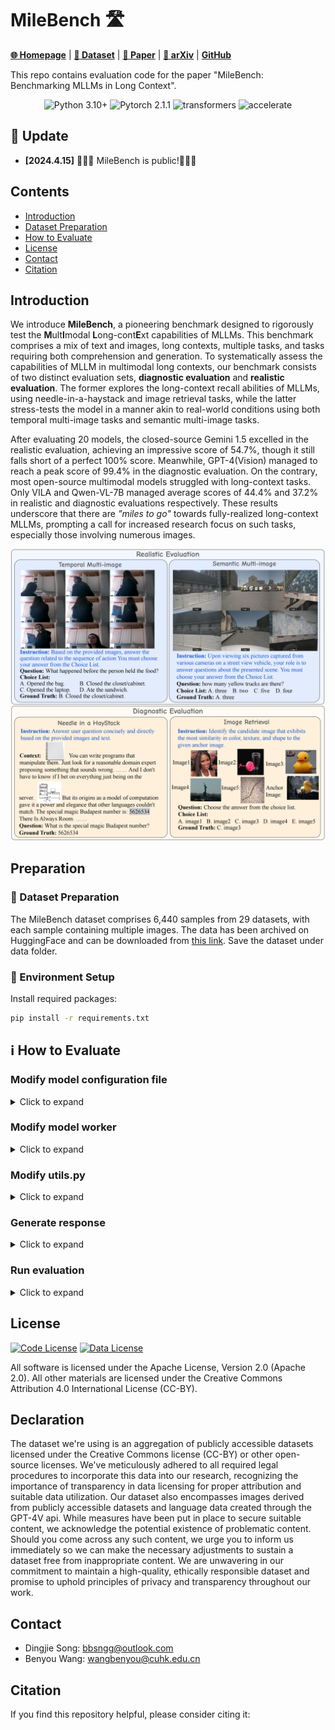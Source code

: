<!--
**MileBench/MileBench** is a ✨ _special_ ✨ repository because its `README.md` (this file) appears on your GitHub profile.

Here are some ideas to get you started:

- 🔭 I’m currently working on ...
- 🌱 I’m currently learning ...
- 👯 I’m looking to collaborate on ...
- 🤔 I’m looking for help with ...
- 💬 Ask me about ...
- 📫 How to reach me: ...
- 😄 Pronouns: ...
- ⚡ Fun fact: ...
-->


# MileBench 🛣️

[**🌐 Homepage**](https://milebench.github.io/) | [**🤗 Dataset**](https://huggingface.co/datasets/FreedomIntelligence/MileBench/) | [**🤗 Paper**](https://milebench.github.io/) | [**📖 arXiv**](https://milebench.github.io/) | [**GitHub**](https://github.com/MileBench/MileBench)

This repo contains evaluation code for the paper "MileBench: Benchmarking MLLMs in Long Context".

<center>

![Python 3.10+](https://img.shields.io/badge/Python-3.10-lightblue) ![Pytorch 2.1.1](https://img.shields.io/badge/PyTorch-2.1-lightblue) ![transformers](https://img.shields.io/badge/transformers-4.37.0.dev0%2B-lightblue) ![accelerate](https://img.shields.io/badge/accelerate-0.28.0-lightblue)
</center>

## 🌈 Update

* **[2024.4.15]** 🎉🎉🎉 MileBench is public!🎉🎉🎉


## Contents
- [Introduction](#introduction)
- [Dataset Preparation](#🤗-dataset-preparation)
- [How to Evaluate](#ℹ️-how-to-evaluate)
- [License](#license)
- [Contact](#contact)
- [Citation](#citation)


## Introduction

We introduce **MileBench**, a pioneering benchmark designed to rigorously test the **M**ult**I**modal **L**ong-cont**E**xt capabilities of MLLMs. This benchmark comprises a mix of text and images, long contexts, multiple tasks, and tasks requiring both comprehension and generation. To systematically assess the capabilities of MLLM in multimodal long contexts, our benchmark consists of two distinct evaluation sets, **diagnostic evaluation** and **realistic evaluation**. The former explores the long-context recall abilities of MLLMs, using needle-in-a-haystack and image retrieval tasks, while the latter stress-tests the model in a manner akin to real-world conditions using both temporal multi-image tasks and semantic multi-image tasks.

After evaluating 20 models, the closed-source Gemini 1.5 excelled in the realistic evaluation, achieving an impressive score of 54.7%, though it still falls short of a perfect 100% score. Meanwhile, GPT-4(Vision) managed to reach a peak score of 99.4% in the diagnostic evaluation. On the contrary, most open-source multimodal models struggled with long-context tasks. Only VILA and Qwen-VL-7B managed average scores of 44.4% and 37.2% in realistic and diagnostic evaluations respectively. These results underscore that there are *"miles to go"* towards fully-realized long-context MLLMs, prompting a call for increased research focus on such tasks, especially those involving numerous images.


![MileBench Examples](MileBench.png)

## Preparation

### 🤗 Dataset Preparation

The MileBench dataset comprises 6,440 samples from 29 datasets, with each sample containing multiple images. 
The data has been archived on HuggingFace and can be downloaded from [this link](https://huggingface.co/datasets/FreedomIntelligence/MileBench/).
Save the dataset under data folder.

### 🤖 Environment Setup

Install required packages:
```bash
pip install -r requirements.txt
```

## ℹ️ How to Evaluate

### Modify model configuration file

<details><summary>Click to expand</summary>

In `configs/model_configs.yaml`:

```yaml
# Add a new model "my_model"
my_model:
    model_name: "my_model"
    model_dir: "path/to/full/model" # HuggingFace model weights
    cfg_path: "path/to/full/model_config"   # can be none
    gen_kwargs:
        max_new_tokens: 512
        min_new_tokens: 1
        do_sample: false
```
</details>

### Modify model worker

<details><summary>Click to expand</summary>

In `workers/model_workers.py`:
1. add a new model class

```python
class MyModel(BaseWorker):

    def init_components(self, config) -> None:
        # init the model components

    def forward(self, questions: list[str], image_paths: list[list], device, gen_kwargs) -> list[str]:
        # Prepare images and text for generate function

```

2. for github packages of different VLM models, we recommand you to save them to `./packages` directory. Then you don't need to install pip packages in your env.
</details>


### Modify utils.py

<details><summary>Click to expand</summary>

In `utils.py`:
import your model

```python
from workers.model_workers import MyModel   # modify here

name2worker = {
    "my_model": MyModel,  # modify here
    }
```
</details>

### Generate response

<details><summary>Click to expand</summary>
Set GPU num in `/configs/accelerate_configs.yaml`:

```yaml
num_processes: GPU_NUM    # modify here
```

Modify `eval.sh`:

```bash

gpu_num=GPU_NUM  # modify here

for model in my_model; do  # modify here
    for dataset_name in dataset_name; do  # modify here
...
```

and run:

```bash
source eval.sh
```

</details>


### Run evaluation

<details><summary>Click to expand</summary>

run:
```bash
python score.py \
    --result-dir outputs \
    --models my_model  # models to eval
# Result saved to outputs/result.csv
```

</details>

## License
[![Code License](https://img.shields.io/badge/Code%20License-Apache_2.0-yellow.svg)](https://github.com/MileBench/MileBench/blob/main/LICENSE)
[![Data License](https://img.shields.io/badge/Data%20License-CC%20By%20NC%204.0-orange.svg)](https://github.com/MileBench/MileBench/blob/main/DATA_LICENSE)

All software is licensed under the Apache License, Version 2.0 (Apache 2.0).
All other materials are licensed under the Creative Commons Attribution 4.0 International License (CC-BY).

## Declaration
The dataset we're using is an aggregation of publicly accessible datasets licensed under the Creative Commons license (CC-BY) or other open-source licenses. We've meticulously adhered to all required legal procedures to incorporate this data into our research, recognizing the importance of transparency in data licensing for proper attribution and suitable data utilization. 
Our dataset also encompasses images derived from publicly accessible datasets and language data created through the GPT-4V api. While measures have been put in place to secure suitable content, we acknowledge the potential existence of problematic content. Should you come across any such content, we urge you to inform us immediately so we can make the necessary adjustments to sustain a dataset free from inappropriate content. We are unwavering in our commitment to maintain a high-quality, ethically responsible dataset and promise to uphold principles of privacy and transparency throughout our work.


## Contact

- Dingjie Song: bbsngg@outlook.com
- Benyou Wang: wangbenyou@cuhk.edu.cn

## Citation

If you find this repository helpful, please consider citing it:
```


```

